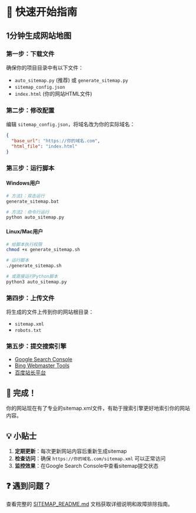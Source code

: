 # 🚀 快速开始指南

## 1分钟生成网站地图

### 第一步：下载文件
确保你的项目目录中有以下文件：
- `auto_sitemap.py` (推荐) 或 `generate_sitemap.py`
- `sitemap_config.json`
- `index.html` (你的网站HTML文件)

### 第二步：修改配置
编辑 `sitemap_config.json`，将域名改为你的实际域名：

```json
{
  "base_url": "https://你的域名.com",
  "html_file": "index.html"
}
```

### 第三步：运行脚本

#### Windows用户
```bash
# 方法1：双击运行
generate_sitemap.bat

# 方法2：命令行运行
python auto_sitemap.py
```

#### Linux/Mac用户
```bash
# 给脚本执行权限
chmod +x generate_sitemap.sh

# 运行脚本
./generate_sitemap.sh

# 或直接运行Python脚本
python3 auto_sitemap.py
```

### 第四步：上传文件
将生成的文件上传到你的网站根目录：
- `sitemap.xml`
- `robots.txt`

### 第五步：提交搜索引擎
- [Google Search Console](https://search.google.com/search-console)
- [Bing Webmaster Tools](https://www.bing.com/webmasters)
- [百度站长平台](https://ziyuan.baidu.com)

## 🎉 完成！

你的网站现在有了专业的sitemap.xml文件，有助于搜索引擎更好地索引你的网站内容。

## 💡 小贴士

1. **定期更新**：每次更新网站内容后重新生成sitemap
2. **检查访问**：确保 `https://你的域名.com/sitemap.xml` 可以正常访问
3. **监控效果**：在Google Search Console中查看sitemap提交状态

## ❓ 遇到问题？

查看完整的 [SITEMAP_README.md](SITEMAP_README.md) 文档获取详细说明和故障排除指南。 